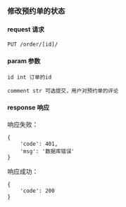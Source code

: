 
### 修改预约单的状态

#### request 请求

	PUT /order/[id]/

#### param 参数

	id int 订单的id

	comment str 可选提交，用户对预约单的评论

#### response 响应

响应失败：

	{
        'code': 401,
        'msg': '数据库错误'
	}

响应成功：

    {
        'code': 200
    }


